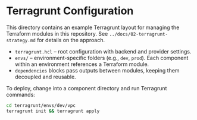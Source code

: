 # Terragrunt Configuration

This directory contains an example Terragrunt layout for managing the Terraform modules in this repository.
See `../docs/02-terragrunt-strategy.md` for details on the approach.

- `terragrunt.hcl` – root configuration with backend and provider settings.
- `envs/` – environment-specific folders (e.g., `dev`, `prod`). Each component within an environment references a Terraform module.
- `dependencies` blocks pass outputs between modules, keeping them decoupled and reusable.

To deploy, change into a component directory and run Terragrunt commands:

```bash
cd terragrunt/envs/dev/vpc
terragrunt init && terragrunt apply
```
